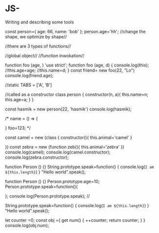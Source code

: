 # JS-
Writing and describing some tools

const person={
 age: 66,
 name: 'bob'
 };
 person.age='hh';
 //change the shape, we optimize by shape//

//there are 3 types of functions//

//global object//
//function inwokation//
 
function foo (age, )
'use strict';
function foo (age, d) {
  console.log(this);
  //this.age=age;
  //this.name=d;
}
 const friend= new foo(22, "Lo")
 console.log(friend.age);
 
 
 //static TABS = ['A', 'B'] 
 
 //called as a constructor
 class person {
   constructor(n, a){
     this.name=n;
     this.age=a;
   }
 }
 
 const hasmik = new person(22, 'hasmik')
 console.log(hasmik);
 
 /*
 name = () => {
   
 }
 foo=123;
 */
 
 const camel = new (class {
   constructor(){
     this.animal='camel'
   }
   
 })
 const zebra = new (function zeb(){
   this.animal='zebra'
 })
 console.log(camel);
 console.log(camel.constructor);
 console.log(zebra.constructor);
 
 
 
 
 
 
 
 
 
 function Person () {}
 String.prototype.speak=function() {
   console.log(`I am ${this.length}`)
 }
 "Hello world".speak();
 
 
 function Person () {}
 Person.prototype.age=10;
 Person.prototype.speak=function(){
   
 };
 console.log(Person.prototype.speak);
 //
 
 String.prototype.speak=function() {
   console.log(`I am ${this.length}`)
 }
 "Hello world".speak();
 
 
let counter =0; 
 const obj ={
   get num() {
     ++counter;
     return counter;
   }
 }
 console.log(obj.num);
